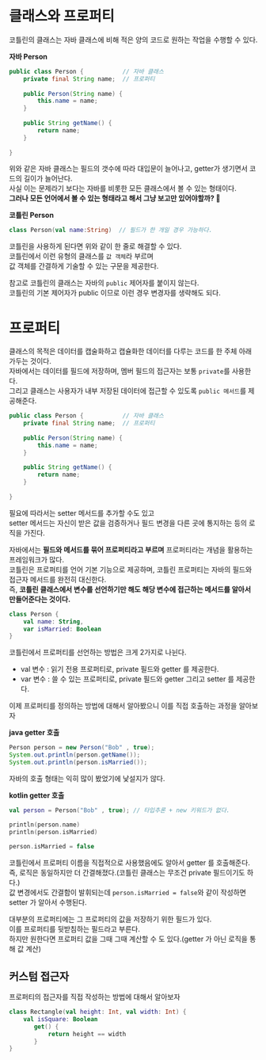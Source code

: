 클래스와 프로퍼티
==================
코틀린의 클래스는 자바 클래스에 비해 적은 양의 코드로 원하는 작업을 수행할 수 있다.     
   
**자바 Person**
```java
public class Person {           // 자바 클래스 
    private final String name;  // 프로퍼티 
    
    public Person(String name) {
        this.name = name;
    }
    
    public String getName() {
        return name;
    }
    
}
```
위와 같은 자바 클래스는 필드의 갯수에 따라 대입문이 늘어나고, getter가 생기면서 코드의 길이가 늘어난다.       
사실 이는 문제라기 보다는 자바를 비롯한 모든 클래스에서 볼 수 있는 형태이다.          
**그러나 모든 언어에서 볼 수 있는 형태라고 해서 그냥 보고만 있어야할까? 🤔**     
    
**코틀린 Person**
```kt  
class Person(val name:String)  // 필드가 한 개일 경우 가능하다.   
```  
코틀린을 사용하게 된다면 위와 같이 한 줄로 해결할 수 있다.    
코틀린에서 이런 유형의 클래스를 `값 객체`라 부르며      
값 객체를 간결하게 기술할 수 있는 구문을 제공한다.       

참고로 코틀린의 클래스는 자바의 `public` 제어자를 붙이지 않는다.     
코틀린의 기본 제어자가 public 이므로 이런 경우 변경자를 생략해도 되다.      

# 프로퍼티 
클래스의 목적은 데이터를 캡술화하고 캡슐화한 데이터를 다루는 코드를 한 주체 아래 가두는 것이다.     
자바에서는 데이터를 필드에 저장하며, 멤버 필드의 접근자는 보통 `private`를 사용한다.              
그리고 클래스는 사용자가 내부 저장된 데이터에 접근할 수 있도록 `public 메서드`를 제공해준다.       

```java
public class Person {           // 자바 클래스 
    private final String name;  // 프로퍼티 
    
    public Person(String name) {
        this.name = name;
    }
    
    public String getName() {
        return name;
    }
    
}
```

필요에 따라서는 setter 메서드를 추가할 수도 있고      
setter 메서드는 자신이 받은 값을 검증하거나 필드 변경을 다른 곳에 통지하는 등의 로직을 가진다.        
   
자바에서는 **필드와 메서드를 묶어 프로퍼티라고 부르며** 프로퍼티라는 개념을 활용하는 프레임워크가 많다.          
코틀린은 프로퍼티를 언어 기본 기능으로 제공하며, 코틀린 프로퍼티는 자바의 필드와 접근자 메서드를 완전히 대신한다.        
즉, **코틀린 클래스에서 변수를 선언하기만 해도 해당 변수에 접근하는 메서드를 알아서 만들어준다는 것이다.**       

```kt
class Person {
    val name: String,
    var isMarried: Boolean
}
```
코틀린에서 프로퍼티를 선언하는 방법은 크게 2가지로 나뉜다.     
  
* val 변수 : 읽기 전용 프로퍼티로, private 필드와 getter 를 제공한다.     
* var 변수 : 쓸 수 있는 프로퍼티로, private 필드와 getter 그리고 setter 를 제공한다.     

이제 프로퍼티를 정의하는 방법에 대해서 알아봤으니 이를 직접 호출하는 과정을 알아보자    

**java getter 호출**
```java
Person person = new Person("Bob" , true);
System.out.println(person.getName());
System.out.println(person.isMarried());
```
자바의 호출 형태는 익히 많이 봤었기에 낯설지가 않다.         

**kotlin getter 호출**
```kt
val person = Person("Bob" , true); // 타입추론 + new 키워드가 없다.   

println(person.name)
println(person.isMarried)
 
person.isMarried = false
```   
코틀린에서 프로퍼티 이름을 직접적으로 사용했음에도 알아서 getter 를 호출해준다.          
즉, 로직은 동일하지만 더 간결해졌다.(코틀린 클래스는 무조건 private 필드이기도 하다.)      
값 변경에서도 간결함이 발휘되는데 `person.isMarried = false`와 같이 작성하면 setter 가 알아서 수행된다.      

대부분의 프로퍼티에는 그 프로퍼티의 값을 저장하기 위한 필드가 있다.     
이를 프로퍼티를 뒷받침하는 필드라고 부른다.   
하지만 원한다면 프로퍼티 값을 그때 그때 계산할 수 도 있다.(getter 가 아닌 로직을 통해 값 계산)   

## 커스텀 접근자     
프로퍼티의 접근자를 직접 작성하는 방법에 대해서 알아보자       

```kt
class Rectangle(val height: Int, val width: Int) {
    val isSquare: Boolean
       get() {
           return height == width
       } 
}
```













